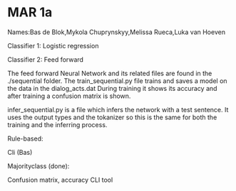 # MAR 1a

Names:Bas de Blok,Mykola Chuprynskyy,Melissa Rueca,Luka van Hoeven

Classifier 1: Logistic regression

Classifier 2: Feed forward

The feed forward Neural Network and its related files are found in the ./sequential folder.
The train_sequential.py file trains and saves a model on the data in the dialog_acts.dat
During training it shows its accuracy and after training a confusion matrix is shown.

infer_sequential.py is a file which infers the network with a test sentence. It uses the output types and the tokanizer so this is the same for both the training and the inferring process.

Rule-based:

Cli (Bas)

Majorityclass (done):

Confusion matrix, accuracy
CLI tool
